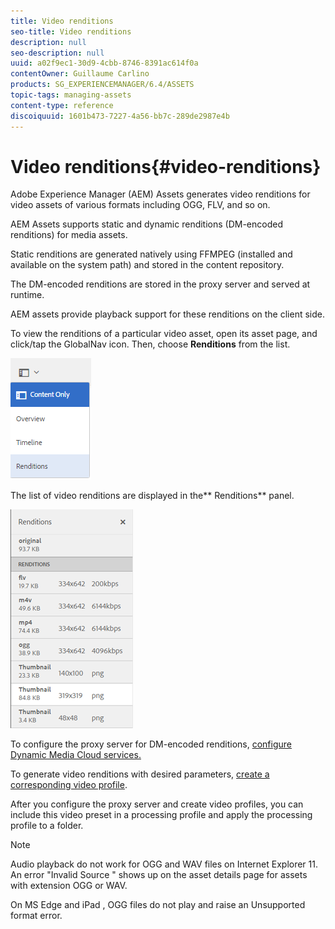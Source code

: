 ```yaml
---
title: Video renditions
seo-title: Video renditions
description: null
seo-description: null
uuid: a02f9ec1-30d9-4cbb-8746-8391ac614f0a
contentOwner: Guillaume Carlino
products: SG_EXPERIENCEMANAGER/6.4/ASSETS
topic-tags: managing-assets
content-type: reference
discoiquuid: 1601b473-7227-4a56-bb7c-289de2987e4b
---
```


# Video renditions{#video-renditions}

Adobe Experience Manager (AEM) Assets generates video renditions for video assets of various formats including OGG, FLV, and so on.

AEM Assets supports static and dynamic renditions (DM-encoded renditions) for media assets.

Static renditions are generated natively using FFMPEG (installed and available on the system path) and stored in the content repository.

The DM-encoded renditions are stored in the proxy server and served at runtime.

AEM assets provide playback support for these renditions on the client side.

To view the renditions of a particular video asset, open its asset page, and click/tap the GlobalNav icon. Then, choose **Renditions** from the list.

![](assets/chlimage_1-478.png)

The list of video renditions are displayed in the** Renditions** panel. 

![](assets/chlimage_1-479.png)

To configure the proxy server for DM-encoded renditions, [configure Dynamic Media Cloud services.](config-dynamic.md)

To generate video renditions with desired parameters, [create a corresponding video profile](video-profiles.md).

After you configure the proxy server and create video profiles, you can include this video preset in a processing profile and apply the processing profile to a folder.

>[!NOTE]
>
>Audio playback do not work for OGG and WAV files on Internet Explorer 11. An error "Invalid Source " shows up on the asset details page for assets with extension OGG or WAV.
>
>On MS Edge and iPad , OGG files do not play and raise an Unsupported format error.

